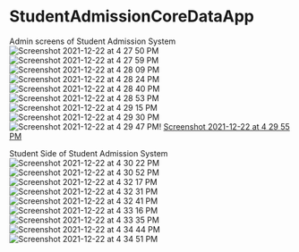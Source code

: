# StudentAdmissionCoreDataApp

Admin screens of Student Admission System
![Screenshot 2021-12-22 at 4 27 50 PM](https://user-images.githubusercontent.com/89539041/147349619-aacec36f-91d8-4b94-862e-5acb4d110932.png)
![Screenshot 2021-12-22 at 4 27 59 PM](https://user-images.githubusercontent.com/89539041/147349629-c54fff88-eb4d-4e53-83a8-bd68d4e87a71.png)
![Screenshot 2021-12-22 at 4 28 09 PM](https://user-images.githubusercontent.com/89539041/147349642-1c7848f0-fc10-48d6-9971-ad4bd221d92e.png)
![Screenshot 2021-12-22 at 4 28 24 PM](https://user-images.githubusercontent.com/89539041/147349653-e2f991e0-7111-4170-8bdf-7803a12d6350.png)
![Screenshot 2021-12-22 at 4 28 40 PM](https://user-images.githubusercontent.com/89539041/147349658-d145aad3-d0e4-4d52-bdd0-52e5303644cb.png)
![Screenshot 2021-12-22 at 4 28 53 PM](https://user-images.githubusercontent.com/89539041/147349664-b8230e95-8c8c-401d-b293-d43bd5609c1e.png)
![Screenshot 2021-12-22 at 4 29 15 PM](https://user-images.githubusercontent.com/89539041/147349666-38e6a7c4-ac54-457f-9ba5-e4980be3d6fa.png)
![Screenshot 2021-12-22 at 4 29 30 PM](https://user-images.githubusercontent.com/89539041/147349673-2eb48b13-35ea-4729-b051-697aeab2e943.png)
![Screenshot 2021-12-22 at 4 29 47 PM](https://user-images.githubusercontent.com/89539041/147349677-2668b1d3-d8b2-4f5f-8b0c-324a7de90cc2.png)!
[Screenshot 2021-12-22 at 4 29 55 PM](https://user-images.githubusercontent.com/89539041/147349680-73540182-632b-427d-8fb4-d2062f18746f.png)

Student Side of Student Admission System
![Screenshot 2021-12-22 at 4 30 22 PM](https://user-images.githubusercontent.com/89539041/147349692-f7e0ae8d-b97b-4594-b4be-7439c9c8d7fd.png)
![Screenshot 2021-12-22 at 4 30 52 PM](https://user-images.githubusercontent.com/89539041/147349730-2adca14c-82c1-4fe1-bdb1-4150a3508144.png)
![Screenshot 2021-12-22 at 4 32 17 PM](https://user-images.githubusercontent.com/89539041/147349735-93f0314d-2ca9-42f4-aa3d-967157e53755.png)
![Screenshot 2021-12-22 at 4 32 31 PM](https://user-images.githubusercontent.com/89539041/147349740-1ea734e8-eeb9-4f3e-b06a-34faa2bf7592.png)
![Screenshot 2021-12-22 at 4 32 41 PM](https://user-images.githubusercontent.com/89539041/147349745-8f0b2870-c344-4c4f-8e6e-495e5ddd1987.png)
![Screenshot 2021-12-22 at 4 33 16 PM](https://user-images.githubusercontent.com/89539041/147349759-beab6943-d5bd-4a3b-b6c1-2fa6177af70d.png)
![Screenshot 2021-12-22 at 4 33 35 PM](https://user-images.githubusercontent.com/89539041/147349762-dcf8d522-1e91-4acd-82da-871db65f84f9.png)
![Screenshot 2021-12-22 at 4 34 44 PM](https://user-images.githubusercontent.com/89539041/147349772-7c4f7b1d-8e70-4fef-b902-c7b6127a2d90.png)
![Screenshot 2021-12-22 at 4 34 51 PM](https://user-images.githubusercontent.com/89539041/147349777-1c6ffd79-8fa7-4ba1-9c75-726138693b46.png)


